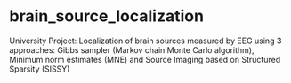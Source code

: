 # brain_source_localization
University Project: Localization of brain sources measured by EEG using 3 approaches: Gibbs sampler (Markov chain Monte Carlo algorithm), Minimum norm estimates (MNE) and Source Imaging based on Structured Sparsity (SISSY)

